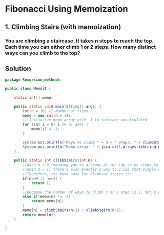 # Fibonacci Using Memoization

## 1. Climbing Stairs (with memoization)
### You are climbing a staircase. It takes n steps to reach the top. Each time you can either climb 1 or 2 steps. How many distinct ways can you climb to the top?

## Solution
```java
package Recursion_methods;

public class Memoi1 {
	
	static int[] memo;

    public static void main(String[] args) {
        int n = 10; // Number of steps
        memo = new int[n + 1];
        // Initialize memo array with -1 to indicate uncalculated
        for (int i = 0; i <= n; i++) {
            memo[i] = -1;
        }

        System.out.println("Ways to climb " + n + " steps: " + climbStairs(n));
        System.out.println("Memo array: " + java.util.Arrays.toString(memo));
    }
    
    public static int climbStairs(int n) {
    	//When n = 0 (meaning you're already at the top or no steps to climb), there's exactly 1 way to be there — by doing nothing.
    	//When n = 1, there's also exactly 1 way to climb that single step.
    	//Therefore, the base case for climbing stairs is:
    	if(n==0 || n==1) {
    		return 1;
    	}
    	//Because the number of ways to climb 0 or 1 step is 1, not 0 or 1 like Fibonacci.
    	else if(memo[n] != -1) {
    		return memo[n];
    	}
    	memo[n] = climbStairs(n-1) + climbStairs(n-2);
    	return memo[n];
    }  

}
